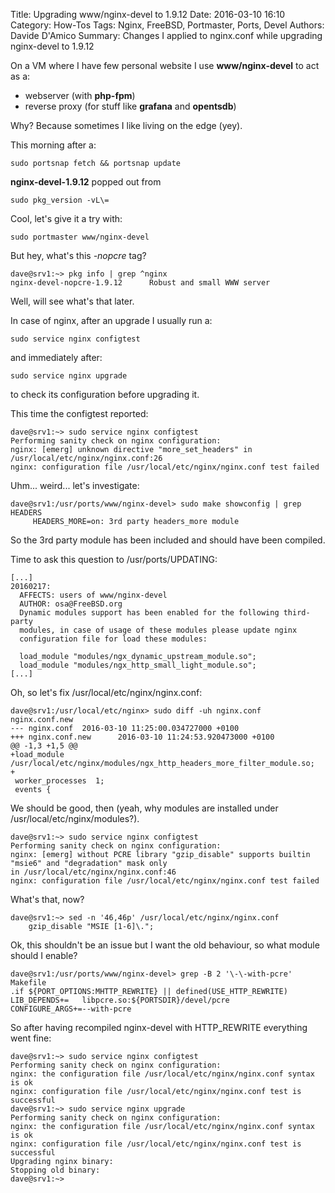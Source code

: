 Title: Upgrading www/nginx-devel to 1.9.12
Date: 2016-03-10 16:10
Category: How-Tos
Tags: Nginx, FreeBSD, Portmaster, Ports, Devel
Authors: Davide D'Amico
Summary: Changes I applied to nginx.conf while upgrading nginx-devel to 1.9.12

On a VM where I have few personal website I use **www/nginx-devel** to act as a:
- webserver (with **php-fpm**)
- reverse proxy (for stuff like **grafana** and **opentsdb**)

Why? Because sometimes I like living on the edge (yey).

This morning after a:
```
sudo portsnap fetch && portsnap update
```
**nginx-devel-1.9.12** popped out from
```
sudo pkg_version -vL\=
```

Cool, let's give it a try with:
```
sudo portmaster www/nginx-devel
```

But hey, what's this *-nopcre* tag?
```
dave@srv1:~> pkg info | grep ^nginx
nginx-devel-nopcre-1.9.12      Robust and small WWW server
```

Well, will see what's that later.

In case of nginx, after an upgrade I usually run a:
```
sudo service nginx configtest
```
and immediately after:
```
sudo service nginx upgrade
```
to check its configuration before upgrading it.

This time the configtest reported:
```
dave@srv1:~> sudo service nginx configtest                                                              
Performing sanity check on nginx configuration:                                                         
nginx: [emerg] unknown directive "more_set_headers" in /usr/local/etc/nginx/nginx.conf:26               
nginx: configuration file /usr/local/etc/nginx/nginx.conf test failed
```

Uhm... weird... let's investigate:
```
dave@srv1:/usr/ports/www/nginx-devel> sudo make showconfig | grep HEADERS                               
     HEADERS_MORE=on: 3rd party headers_more module
```
So the 3rd party module has been included and should have been compiled.

Time to ask this question to /usr/ports/UPDATING:
```
[...]
20160217:                                                                                               
  AFFECTS: users of www/nginx-devel
  AUTHOR: osa@FreeBSD.org
  Dynamic modules support has been enabled for the following third-party
  modules, in case of usage of these modules please update nginx
  configuration file for load these modules:                                                            

  load_module "modules/ngx_dynamic_upstream_module.so";
  load_module "modules/ngx_http_small_light_module.so";
[...]
```

Oh, so let's fix /usr/local/etc/nginx/nginx.conf:
```
dave@srv1:/usr/local/etc/nginx> sudo diff -uh nginx.conf nginx.conf.new                                 
--- nginx.conf  2016-03-10 11:25:00.034727000 +0100                                                     
+++ nginx.conf.new      2016-03-10 11:24:53.920473000 +0100                                             
@@ -1,3 +1,5 @@                                                                                         
+load_module /usr/local/etc/nginx/modules/ngx_http_headers_more_filter_module.so;
+
 worker_processes  1;
 events {

```
We should be good, then (yeah, why modules are installed under /usr/local/etc/nginx/modules?).

```
dave@srv1:~> sudo service nginx configtest
Performing sanity check on nginx configuration:
nginx: [emerg] without PCRE library "gzip_disable" supports builtin "msie6" and "degradation" mask only
in /usr/local/etc/nginx/nginx.conf:46
nginx: configuration file /usr/local/etc/nginx/nginx.conf test failed
```
What's that, now?
```
dave@srv1:~> sed -n '46,46p' /usr/local/etc/nginx/nginx.conf
    gzip_disable "MSIE [1-6]\.";
```
Ok, this shouldn't be an issue but I want the old behaviour, so what module should I enable?
```
dave@srv1:/usr/ports/www/nginx-devel> grep -B 2 '\-\-with-pcre' Makefile
.if ${PORT_OPTIONS:MHTTP_REWRITE} || defined(USE_HTTP_REWRITE)
LIB_DEPENDS+=   libpcre.so:${PORTSDIR}/devel/pcre
CONFIGURE_ARGS+=--with-pcre
```
So after having recompiled nginx-devel with HTTP_REWRITE everything went fine:
```
dave@srv1:~> sudo service nginx configtest
Performing sanity check on nginx configuration:
nginx: the configuration file /usr/local/etc/nginx/nginx.conf syntax is ok
nginx: configuration file /usr/local/etc/nginx/nginx.conf test is successful
dave@srv1:~> sudo service nginx upgrade
Performing sanity check on nginx configuration:
nginx: the configuration file /usr/local/etc/nginx/nginx.conf syntax is ok
nginx: configuration file /usr/local/etc/nginx/nginx.conf test is successful
Upgrading nginx binary:
Stopping old binary:
dave@srv1:~> 
```
